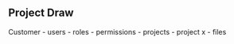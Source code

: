 ## Project Draw


Customer
    - users
        - roles
        - permissions
    - projects
        - project x
            - files
